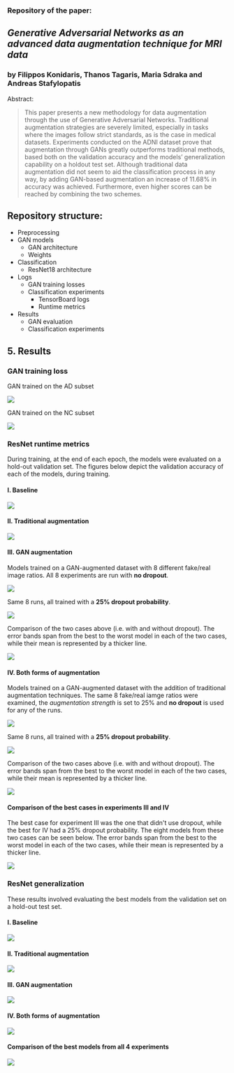 ### Repository of the paper:  
## *Generative Adversarial Networks as an advanced data augmentation technique for MRI data* 
### by Filippos Konidaris, Thanos Tagaris, Maria Sdraka and Andreas Stafylopatis

Abstract:

> This paper presents a new methodology for data augmentation through the use of Generative Adversarial Networks.  Traditional augmentation strategies are severely limited, especially in tasks where the images follow strict standards, as is the case in medical datasets.  Experiments conducted on the ADNI dataset prove that augmentation through GANs greatly outperforms traditional methods, based both on the validation accuracy and the models’ generalization capability on a holdout test set. Although traditional data augmentation did not seem to aid the classification process in any way, by adding GAN-based augmentation an increase of 11.68% in accuracy was achieved. Furthermore, even higher scores can be reached by combining the two schemes.

## Repository structure:

- Preprocessing
- GAN models
  - GAN architecture
  - Weights
- Classification
  - ResNet18 architecture
- Logs
  - GAN training losses
  - Classification experiments
    - TensorBoard logs
    - Runtime metrics
- Results
  - GAN evaluation
  - Classification experiments

## 5. Results

### GAN training loss

GAN trained on the AD subset

![](https://github.com/filippos1994/Gan_mri_aug/blob/master/4_logs_plots/gan_plots/figures/ad_loss.png)

GAN trained on the NC subset

![](https://github.com/filippos1994/Gan_mri_aug/blob/master/4_logs_plots/gan_plots/figures/nc_loss.png)

### ResNet runtime metrics

During training, at the end of each epoch, the models were evaluated on a hold-out validation set. The figures below depict the validation accuracy of each of the models, during training.

#### I. Baseline

![](https://github.com/filippos1994/Gan_mri_aug/blob/master/4_logs_plots/resnet_logs/runtime_metrics/figures/baseline.png)

#### II. Traditional augmentation

![](https://github.com/filippos1994/Gan_mri_aug/blob/master/4_logs_plots/resnet_logs/runtime_metrics/figures/augment.png)

#### III. GAN augmentation

Models trained on a GAN-augmented dataset with 8 different fake/real image ratios. All 8 experiments are run with **no dropout**. 

![](https://github.com/filippos1994/Gan_mri_aug/blob/master/4_logs_plots/resnet_logs/runtime_metrics/figures/gan_noaug_0dr.png)

Same 8 runs, all trained with a **25% dropout probability**.

![](https://github.com/filippos1994/Gan_mri_aug/blob/master/4_logs_plots/resnet_logs/runtime_metrics/figures/gan_noaug_25dr.png)

Comparison of the two cases above (i.e. with and without dropout). The error bands span from the best to the worst model in each of the two cases, while their mean is represented by a thicker line.

![](https://github.com/filippos1994/Gan_mri_aug/blob/master/4_logs_plots/resnet_logs/runtime_metrics/figures/gan_noaug.png)

#### IV. Both forms of augmentation

Models trained on a GAN-augmented dataset with the addition of traditional augmentation techniques. The same 8 fake/real iamge ratios were examined, the *augmentation strength* is set to 25% and **no dropout** is used for any of the runs. 

![](https://github.com/filippos1994/Gan_mri_aug/blob/master/4_logs_plots/resnet_logs/runtime_metrics/figures/gan_aug_0dr.png)

Same 8 runs, all trained with a **25% dropout probability**.

![](https://github.com/filippos1994/Gan_mri_aug/blob/master/4_logs_plots/resnet_logs/runtime_metrics/figures/gan_aug_25dr.png)

Comparison of the two cases above (i.e. with and without dropout). The error bands span from the best to the worst model in each of the two cases, while their mean is represented by a thicker line.

![](https://github.com/filippos1994/Gan_mri_aug/blob/master/4_logs_plots/resnet_logs/runtime_metrics/figures/drop_comparison_4.png)

#### Comparison of the best cases in experiments III and IV

The best case for experiment III was the one that didn't use dropout, while the best for IV had a 25% dropout probability. The eight models from these two cases can be seen below. The error bands span from the best to the worst model in each of the two cases, while their mean is represented by a thicker line.

![](https://github.com/filippos1994/Gan_mri_aug/blob/master/4_logs_plots/resnet_logs/runtime_metrics/figures/best_iii_iv.png)

### ResNet generalization

These results involved evaluating the best models from the validation set on a hold-out test set.

#### I. Baseline

![](https://github.com/filippos1994/Gan_mri_aug/blob/master/5_results/resnet_evaluation/figures/i.png)

#### II. Traditional augmentation

![](https://github.com/filippos1994/Gan_mri_aug/blob/master/5_results/resnet_evaluation/figures/ii.png)

#### III. GAN augmentation

![](https://github.com/filippos1994/Gan_mri_aug/blob/master/5_results/resnet_evaluation/figures/iii.png)

#### IV. Both forms of augmentation

![](https://github.com/filippos1994/Gan_mri_aug/blob/master/5_results/resnet_evaluation/figures/iv.png)

#### Comparison of the best models from all 4 experiments

![](https://github.com/filippos1994/Gan_mri_aug/blob/master/5_results/resnet_evaluation/figures/comparative.png)
